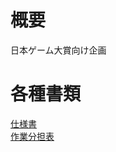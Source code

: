 # 概要
日本ゲーム大賞向け企画

# 各種書類
[仕様書](https://drive.google.com/open?id=1y_sqBo2LWGlK1LeBg_ppzhXgGRcULJWOBkDhUilxPLU "仕様書")  
[作業分担表](https://drive.google.com/open?id=1BSrniWvkDbzHVpnZH4fYo0fpzD9crYzCmeEsoRMhtvI "作業分担表")
